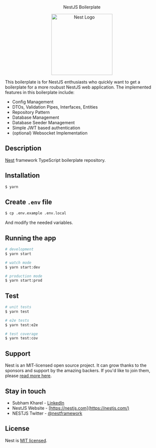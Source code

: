 <p align="center">NestJS Boilerplate</p>
<p align="center">
  <a href="http://nestjs.com/" target="_blank"><img src="https://nestjs.com/img/logo-small.svg" style="width:200px" alt="Nest Logo" />
  </a>
</p>

This boilerplate is for NestJS enthusiasts who quickly want to get a boilerplate for a more roubust NestJS web application. The implemented features in this boilerplate include:

<ul>
  <li>Config Management</li>
  <li>DTOs, Validation Pipes, Interfaces, Entities</li>
  <li>Repository Pattern</li>
  <li>Database Management</li>
  <li>Database Seeder Management</li>
  <li>Simple JWT based authentication</li>
  <li>(optional) Websocket Implementation</li>
</ul>
  <!--[![Backers on Open Collective](https://opencollective.com/nest/backers/badge.svg)](https://opencollective.com/nest#backer)
  [![Sponsors on Open Collective](https://opencollective.com/nest/sponsors/badge.svg)](https://opencollective.com/nest#sponsor)-->

## Description

[Nest](https://github.com/nestjs/nest) framework TypeScript boilerplate repository.

## Installation

```bash
$ yarn
```

## Create `.env` file

```bash
$ cp .env.example .env.local
```

And modify the needed variables.

## Running the app

```bash
# development
$ yarn start

# watch mode
$ yarn start:dev

# production mode
$ yarn start:prod
```

## Test

```bash
# unit tests
$ yarn test

# e2e tests
$ yarn test:e2e

# test coverage
$ yarn test:cov
```

## Support

Nest is an MIT-licensed open source project. It can grow thanks to the sponsors and support by the amazing backers. If you'd like to join them, please [read more here](https://docs.nestjs.com/support).

## Stay in touch

- Subham Kharel - [LinkedIn](https://www.linkedin.com/in/subham-kharel-58b8a5190/)
- NestJS Website - [https://nestjs.com](https://nestjs.com/)
- NESTJS Twitter - [@nestframework](https://twitter.com/nestframework)

## License

Nest is [MIT licensed](LICENSE).
